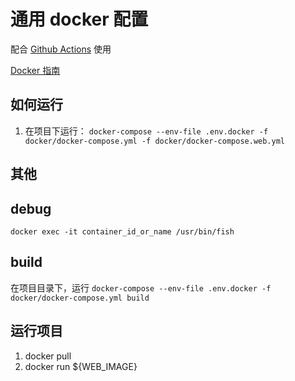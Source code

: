 # 通用 docker 配置

配合 [Github Actions](https://github.com/work-design/.github) 使用

[Docker 指南](https://github.com/work-design/home/blob/main/developer/docker.md)


## 如何运行
1. 在项目下运行：
`docker-compose --env-file .env.docker -f docker/docker-compose.yml -f docker/docker-compose.web.yml`


## 其他
## debug

`docker exec -it container_id_or_name /usr/bin/fish`


## build
在项目目录下，运行 `docker-compose --env-file .env.docker -f docker/docker-compose.yml build`


## 运行项目

1. docker pull
2. docker run ${WEB_IMAGE}
